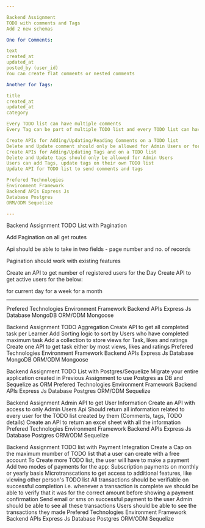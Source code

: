 ```yaml
---

Backend Assignment
TODO with comments and Tags
Add 2 new schemas

One for Comments:

text
created_at
updated_at
posted_by (user_id)
You can create flat comments or nested comments

Another for Tags:

title
created_at
updated_at
category

Every TODO list can have multiple comments
Every Tag can be part of multiple TODO list and every TODO list can have multiple tags

Create APIs for Adding/Updating/Reading Comments on a TODO list
Delete and Update comment should only be allowed for Admin Users or for the user who added the comments
Create APIs for Adding/Updating Tags and on a TODO list
Delete and Update tags should only be allowed for Admin Users
Users can add Tags, update tags on their own TODO list
Update API for TODO list to send comments and tags

Prefered Technologies
Environment Framework
Backend APIs Express Js
Database Postgres
ORM/ODM Sequelize

---
```


Backend Assignment
TODO List with Pagination

Add Pagination on all get routes

Api should be able to take in two fields - page number and no. of records

Pagination should work with existing features

Create an API to get number of registered users for the Day
Create API to get active users for the below:

for current day
for a week
for a month

---

Prefered Technologies
Environment Framework
Backend APIs Express Js
Database MongoDB
ORM/ODM Mongoose

Backend Assignment
TODO Aggregation
Create API to get all completed task per Learner
Add Sorting logic to sort by Users who have completed maximum task
Add a collection to store views for Task, likes and ratings
Create one API to get task either by most views, likes and ratings
Prefered Technologies
Environment Framework
Backend APIs Express Js
Database MongoDB
ORM/ODM Mongoose

Backend Assignment
TODO List with Postgres/Sequelize
Migrate your entire application created in Previous Assignment to use Postgres as DB and Sequelize as ORM
Prefered Technologies
Environment Framework
Backend APIs Express Js
Database Postgres
ORM/ODM Sequelize

Backend Assignment
Admin API to get User Information
Create an API with access to only Admin Users
Api Should return all information related to every user for the TODO list created by them (Comments, tags, TODO details)
Create an API to return an excel sheet with all the information
Prefered Technologies
Environment Framework
Backend APIs Express Js
Database Postgres
ORM/ODM Sequelize

Backend Assignment
TODO list with Payment Integration
Create a Cap on the maximum mumber of TODO list that a user can create with a free account
To Create more TODO list, the user will have to make a payment
Add two modes of payments for the app:
Subscription payments on monthly or yearly basis
Microtranscations to get access to additional features, like viewing other person's TODO list
All transactions should be verifiable on successful completion i.e. whenever a transaction is complete we should be able to verify that it was for the correct amount before showing a payment confirmation
Send email or sms on successful payment to the user
Admin should be able to see all these transactions
Users should be able to see the transactions they made
Prefered Technologies
Environment Framework
Backend APIs Express Js
Database Postgres
ORM/ODM Sequelize
